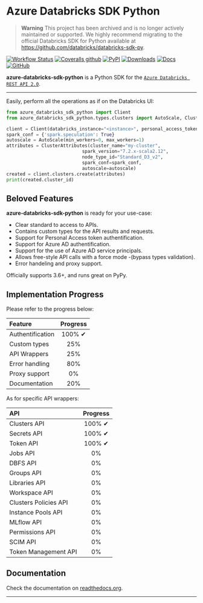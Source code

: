 # Azure Databricks SDK Python

> **Warning**
> This project has been archived and is no longer actively maintained or supported. We highly recommend migrating to the official Databricks SDK for Python available at https://github.com/databricks/databricks-sdk-py.

[![Workflow Status](https://img.shields.io/github/workflow/status/aminekaabachi/azure-databricks-sdk-python/Unit%20Tests/master?style=flat-square)](https://github.com/aminekaabachi/azure-databricks-sdk-python/actions?query=workflow%3A%22Unit+Tests%22)
[![Coveralls github](https://img.shields.io/coveralls/github/aminekaabachi/azure-databricks-sdk-python?style=flat-square)](https://coveralls.io/github/aminekaabachi/azure-databricks-sdk-python?branch=master)
[![PyPI](https://img.shields.io/pypi/v/azure-databricks-sdk-python?style=flat-square)](https://pypi.org/project/azure-databricks-sdk-python/)
[![Downloads](https://img.shields.io/pypi/dm/azure-databricks-sdk-python?style=flat-square)](https://pypi.org/project/azure-databricks-sdk-python/)
[![Docs](https://readthedocs.org/projects/azure-databricks-sdk-python/badge/?version=latest&style=flat-square)](https://azure-databricks-sdk-python.readthedocs.io/en/latest/)
[![GitHub](https://img.shields.io/github/license/aminekaabachi/azure-databricks-sdk-python?style=flat-square)](https://github.com/aminekaabachi/azure-databricks-sdk-python/blob/master/LICENSE)

**azure-databricks-sdk-python** is a Python SDK for the [`Azure Databricks REST API 2.0`](https://docs.microsoft.com/en-gb/azure/databricks/dev-tools/api/latest/).

---

Easily, perform all the operations as if on the Databricks UI:

```python
from azure_databricks_sdk_python import Client
from azure_databricks_sdk_python.types.clusters import AutoScale, ClusterAttributes

client = Client(databricks_instance="<instance>", personal_access_token="<token>")
spark_conf = {'spark.speculation': True}
autoscale = AutoScale(min_workers=0, max_workers=1)
attributes = ClusterAttributes(cluster_name="my-cluster",
                            spark_version="7.2.x-scala2.12",
                            node_type_id="Standard_D3_v2",
                            spark_conf=spark_conf,
                            autoscale=autoscale)
created = client.clusters.create(attributes)
print(created.cluster_id)
```

## Beloved Features

**azure-databricks-sdk-python** is ready for your use-case:

- Clear standard to access to APIs.
- Contains custom types for the API results and requests.
- Support for Personal Access token authentification.
- Support for Azure AD authentification.
- Support for the use of Azure AD service principals.
- Allows free-style API calls with a force mode -(bypass types validation).
- Error handeling and proxy support.

Officially supports 3.6+, and runs great on PyPy.

## Implementation Progress

Please refer to the progress below:

| Feature          | Progress |
| :--------------- | :------: |
| Authentification |  100% ✔  |
| Custom types     |   25%    |
| API Wrappers     |   25%    |
| Error handling   |   80%    |
| Proxy support    |    0%    |
| Documentation    |   20%    |

As for specific API wrappers:

| API                   | Progress |
| :-------------------- | :------: |
| Clusters API          |  100% ✔  |
| Secrets API           |  100% ✔  |
| Token API             |  100% ✔  |
| Jobs API              |    0%    |
| DBFS API              |    0%    |
| Groups API            |    0%    |
| Libraries API         |    0%    |
| Workspace API         |    0%    |
| Clusters Policies API |    0%    |
| Instance Pools API    |    0%    |
| MLflow API            |    0%    |
| Permissions API       |    0%    |
| SCIM API              |    0%    |
| Token Management API  |    0%    |

## Documentation

Check the documentation on [readthedocs.org](https://azure-databricks-sdk-python.readthedocs.io/en/latest/).

---
